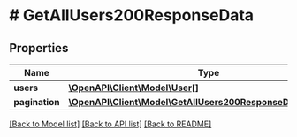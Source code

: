 # # GetAllUsers200ResponseData

## Properties

Name | Type | Description | Notes
------------ | ------------- | ------------- | -------------
**users** | [**\OpenAPI\Client\Model\User[]**](User.md) |  | [optional]
**pagination** | [**\OpenAPI\Client\Model\GetAllUsers200ResponseDataPagination**](GetAllUsers200ResponseDataPagination.md) |  | [optional]

[[Back to Model list]](../../README.md#models) [[Back to API list]](../../README.md#endpoints) [[Back to README]](../../README.md)
